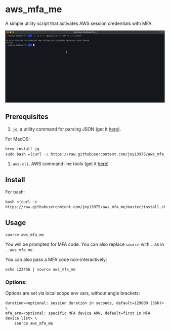 # aws_mfa_me

A simple utility script that activates AWS session credentials with MFA.

![Demo](demo.gif)

## Prerequisites
1. `jq`, a utility command for parsing JSON (get it [here](https://stedolan.github.io/jq/download/)).

For MacOS:
```bash
brew install jq
sudo bash =(curl -s https://raw.githubusercontent.com/joy13975/aws_mfa_me/master/install.sh)
```
1. `aws-cli`, AWS command line tools (get it [here](https://docs.aws.amazon.com/cli/latest/userguide/cli-chap-install.html))

## Install
For bash:
```shell
bash <(curl -s https://raw.githubusercontent.com/joy13975/aws_mfa_me/master/install.sh)
```

## Usage
```shell
source aws_mfa_me
```

You will be prompted for MFA code. You can also replace `source` with `.` as in `. aws_mfa_me`.

You can also pass a MFA code non-interactively:
```shell
echo 123456 | source aws_mfa_me
```

### Options:

Options are set via local scope env vars, without angle brackets:
```shell
duration=<optional: session duration in seconds, default=129600 (36h)> \
mfa_arn=<optional: specific MFA device ARN, default=first in MFA device list> \
    source aws_mfa_me
```
